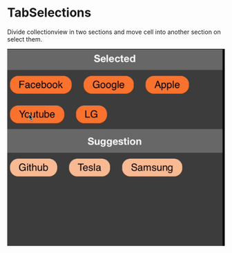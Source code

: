 # TabSelections
Divide collectionview in two sections and move cell into another section on select them.

![](/TabSelections/Resources/gif/demo.gif)
